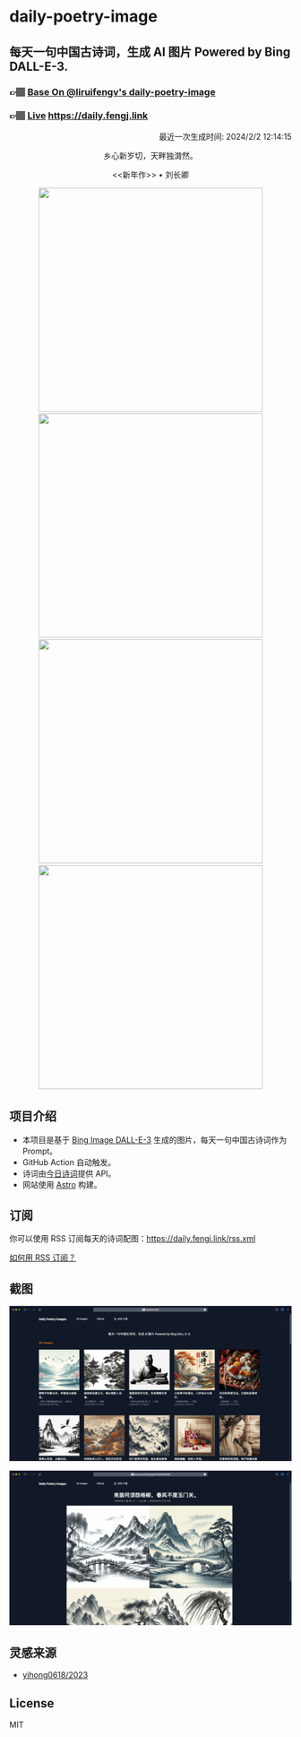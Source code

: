 
# daily-poetry-image

## 每天一句中国古诗词，生成 AI 图片 Powered by Bing DALL-E-3.

### 👉🏽 [Base On @liruifengv's daily-poetry-image](https://github.com/liruifengv/daily-poetry-image)

### 👉🏽 [Live](https://daily.fengj.link) https://daily.fengj.link

<p align="right">
  最近一次生成时间: 2024/2/2 12:14:15
</p>
<p align="center">
乡心新岁切，天畔独潸然。
</p>
<p align="center">
<<新年作>> • 刘长卿
</p>
<p align="center">
<img src="https://tse4.mm.bing.net/th/id/OIG2.HGK3BjzbLmzT5gCruHwI" height="400" width="400" />
<img src="https://tse1.mm.bing.net/th/id/OIG2.LAUWVNQA18GliURj60ph" height="400" width="400" />
<img src="https://tse4.mm.bing.net/th/id/OIG2.gbRBVz_BqhXJyHgkpOJE" height="400" width="400" />
<img src="https://tse3.mm.bing.net/th/id/OIG2.Ie1ARQ0gq2oqE3PvL4DP" height="400" width="400" />
</p>

## 项目介绍

-   本项目是基于 [Bing Image DALL-E-3](https://www.bing.com/images/create) 生成的图片，每天一句中国古诗词作为 Prompt。
-   GitHub Action 自动触发。
-   诗词由[今日诗词](https://www.jinrishici.com/)提供 API。
-   网站使用 [Astro](https://astro.build) 构建。

## 订阅

你可以使用 RSS 订阅每天的诗词配图：https://daily.fengj.link/rss.xml

[如何用 RSS 订阅？](https://zhuanlan.zhihu.com/p/55026716)

## 截图

![图片列表](./screenshots/Snipaste_2023-12-28_21-00-26.png)

![图片详情](./screenshots/Snipaste_2023-12-28_21-00-53.png)

## 灵感来源

-   [yihong0618/2023](https://github.com/yihong0618/2023)

## License

MIT
